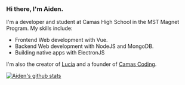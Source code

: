 ### Hi there, I'm Aiden.

I'm a developer and student at Camas High School in the MST Magnet Program. My skills include:

- Frontend Web development with Vue.
- Backend Web development with NodeJS and MongoDB.
- Building native apps with ElectronJS

I'm also the creator of [Lucia](https://github.com/aidenybai/lucia) and a founder of [Camas Coding](https://linktr.ee/camascoding).

[![Aiden's github stats](https://github-readme-stats.vercel.app/api?username=aidenybai&count_private=true&show_icons=true&include_all_commits=true&title_color=7460E1&icon_color=7460E1&hide=issues,prs)](https://aidenybai.netlify.app)
